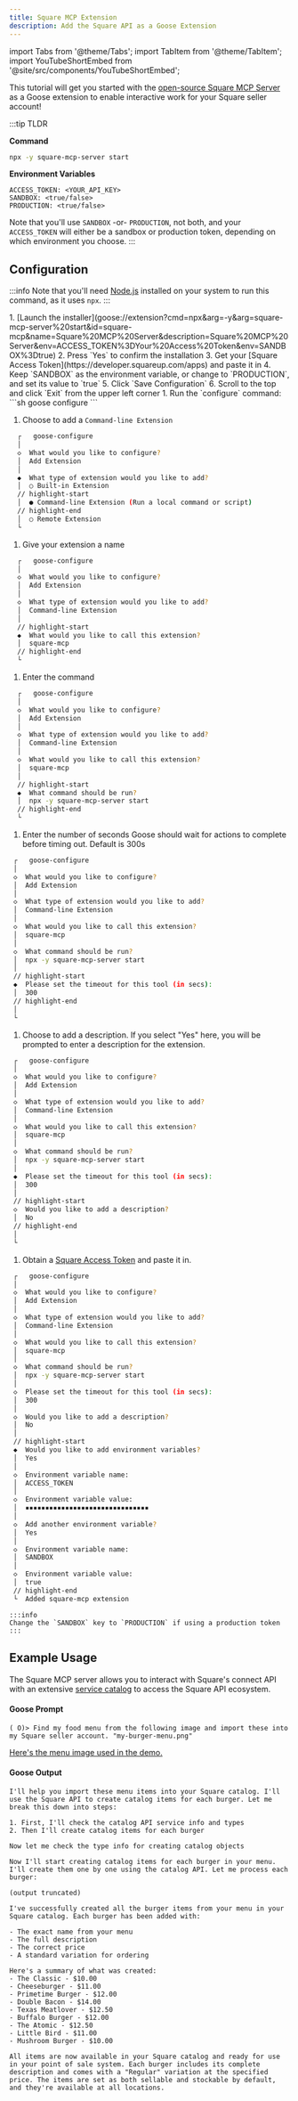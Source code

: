 ```yaml
---
title: Square MCP Extension
description: Add the Square API as a Goose Extension
---
```


import Tabs from '@theme/Tabs';
import TabItem from '@theme/TabItem';
import YouTubeShortEmbed from '@site/src/components/YouTubeShortEmbed';

<YouTubeShortEmbed videoUrl="https://www.youtube.com/embed/ynoXx8aBP-4" />

This tutorial will get you started with the [open-source Square MCP Server](https://github.com/square/square-mcp-server) as a Goose extension to enable interactive work for your Square seller account!

:::tip TLDR

**Command**
```sh
npx -y square-mcp-server start
```

**Environment Variables**
```
ACCESS_TOKEN: <YOUR_API_KEY>
SANDBOX: <true/false>
PRODUCTION: <true/false>
```

Note that you'll use `SANDBOX` -or- `PRODUCTION`, not both, and your `ACCESS_TOKEN` will either be a sandbox or production token, depending on which environment you choose.
:::

## Configuration

:::info
Note that you'll need [Node.js](https://nodejs.org/) installed on your system to run this command, as it uses `npx`.
:::

<Tabs groupId="interface">
  <TabItem value="ui" label="Goose Desktop" default>
  1. [Launch the installer](goose://extension?cmd=npx&arg=-y&arg=square-mcp-server%20start&id=square-mcp&name=Square%20MCP%20Server&description=Square%20MCP%20Server&env=ACCESS_TOKEN%3DYour%20Access%20Token&env=SANDBOX%3Dtrue)
  2. Press `Yes` to confirm the installation
  3. Get your [Square Access Token](https://developer.squareup.com/apps) and paste it in
  4. Keep `SANDBOX` as the environment variable, or change to `PRODUCTION`, and set its value to `true`
  5. Click `Save Configuration`
  6. Scroll to the top and click `Exit` from the upper left corner
  </TabItem>
  <TabItem value="cli" label="Goose CLI">
  1. Run the `configure` command:
  ```sh
  goose configure
  ```

  1. Choose to add a `Command-line Extension`
  ```sh
    ┌   goose-configure 
    │
    ◇  What would you like to configure?
    │  Add Extension 
    │
    ◆  What type of extension would you like to add?
    │  ○ Built-in Extension 
    // highlight-start    
    │  ● Command-line Extension (Run a local command or script)
    // highlight-end    
    │  ○ Remote Extension 
    └ 
  ```

  1. Give your extension a name
  ```sh
    ┌   goose-configure 
    │
    ◇  What would you like to configure?
    │  Add Extension 
    │
    ◇  What type of extension would you like to add?
    │  Command-line Extension 
    │
    // highlight-start
    ◆  What would you like to call this extension?
    │  square-mcp
    // highlight-end
    └ 
  ```

  1. Enter the command
  ```sh
    ┌   goose-configure 
    │
    ◇  What would you like to configure?
    │  Add Extension 
    │
    ◇  What type of extension would you like to add?
    │  Command-line Extension 
    │
    ◇  What would you like to call this extension?
    │  square-mcp
    │
    // highlight-start
    ◆  What command should be run?
    │  npx -y square-mcp-server start
    // highlight-end
    └ 
  ```  

  1. Enter the number of seconds Goose should wait for actions to complete before timing out. Default is 300s
   ```sh
    ┌   goose-configure 
    │
    ◇  What would you like to configure?
    │  Add Extension 
    │
    ◇  What type of extension would you like to add?
    │  Command-line Extension 
    │
    ◇  What would you like to call this extension?
    │  square-mcp
    │
    ◇  What command should be run?
    │  npx -y square-mcp-server start
    │
    // highlight-start
    ◆  Please set the timeout for this tool (in secs):
    │  300
    // highlight-end
    │
    └ 
  ```  

  1. Choose to add a description. If you select "Yes" here, you will be prompted to enter a description for the extension.
   ```sh
    ┌   goose-configure 
    │
    ◇  What would you like to configure?
    │  Add Extension 
    │
    ◇  What type of extension would you like to add?
    │  Command-line Extension 
    │
    ◇  What would you like to call this extension?
    │  square-mcp
    │
    ◇  What command should be run?
    │  npx -y square-mcp-server start
    │
    ◆  Please set the timeout for this tool (in secs):
    │  300
    │
    // highlight-start
    ◇  Would you like to add a description?
    │  No
    // highlight-end
    │
    └ 
  ```  

  1. Obtain a [Square Access Token](https://developer.squareup.com/apps) and paste it in.
   ```sh
    ┌   goose-configure 
    │
    ◇  What would you like to configure?
    │  Add Extension 
    │
    ◇  What type of extension would you like to add?
    │  Command-line Extension 
    │
    ◇  What would you like to call this extension?
    │  square-mcp
    │
    ◇  What command should be run?
    │  npx -y square-mcp-server start
    │
    ◇  Please set the timeout for this tool (in secs):
    │  300
    │
    ◇  Would you like to add a description?
    │  No
    │
    // highlight-start
    ◆  Would you like to add environment variables?
    │  Yes 
    │
    ◇  Environment variable name:
    │  ACCESS_TOKEN
    │
    ◇  Environment variable value:
    │  ▪▪▪▪▪▪▪▪▪▪▪▪▪▪▪▪▪▪▪▪▪▪▪▪▪▪▪▪▪▪▪
    │
    ◇  Add another environment variable?
    │  Yes
    │
    ◇  Environment variable name:
    │  SANDBOX
    │
    ◇  Environment variable value:
    │  true
    // highlight-end
    └  Added square-mcp extension
  ```  
    :::info 
    Change the `SANDBOX` key to `PRODUCTION` if using a production token
    :::

  </TabItem>
</Tabs>

## Example Usage

The Square MCP server allows you to interact with Square's connect API with an extensive [service catalog](https://github.com/square/square-mcp-server?tab=readme-ov-file#service-catalog) to access the Square API ecosystem.

#### Goose Prompt

```
( O)> Find my food menu from the following image and import these into my Square seller account. "my-burger-menu.png"
```

[Here's the menu image used in the demo.](../assets/guides/square-mcp-goosin-menu.png)

#### Goose Output

```
I'll help you import these menu items into your Square catalog. I'll use the Square API to create catalog items for each burger. Let me break this down into steps:

1. First, I'll check the catalog API service info and types
2. Then I'll create catalog items for each burger

Now let me check the type info for creating catalog objects

Now I'll start creating catalog items for each burger in your menu. I'll create them one by one using the catalog API. Let me process each burger:

(output truncated)

I've successfully created all the burger items from your menu in your Square catalog. Each burger has been added with:

- The exact name from your menu
- The full description
- The correct price
- A standard variation for ordering

Here's a summary of what was created:
- The Classic - $10.00
- Cheeseburger - $11.00
- Primetime Burger - $12.00
- Double Bacon - $14.00
- Texas Meatlover - $12.50
- Buffalo Burger - $12.00
- The Atomic - $12.50
- Little Bird - $11.00
- Mushroom Burger - $10.00

All items are now available in your Square catalog and ready for use in your point of sale system. Each burger includes its complete description and comes with a "Regular" variation at the specified price. The items are set as both sellable and stockable by default, and they're available at all locations.
```
